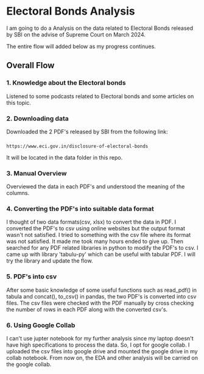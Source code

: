 
# Electoral Bonds Analysis

I am going to do a Analysis on the data related to Electoral Bonds released by SBI on the advise of Supreme Court on March 2024.

The entire flow will added below as my progress continues.


## Overall Flow

### 1. Knowledge about the Electoral bonds
Listened to some podcasts related to Electoral bonds and some articles on this topic.


### 2. Downloading data
Downloaded the 2 PDF's released by SBI from the following link:
###
    https://www.eci.gov.in/disclosure-of-electoral-bonds

It will be located in the data folder in this repo.


### 3. Manual Overview
Overviewed the data in each PDF's and understood the meaning of the columns.

### 4. Converting the PDF's into suitable data format
I thought of two data formats(csv, xlsx) to convert the data in PDF.
I converted the PDF's to csv using online websites but the output format wasn't not satisfied.
I tried to something with the csv file where its format was not satisfied. It made me took many hours ended to give up.
Then searched for any PDF related libraries in python to modify the PDF's to csv. I came up with library 'tabulu-py' which can be useful with tabular PDF.
I will try the library and update the flow.

### 5. PDF's into csv
After some basic knowledge of some useful functions such as read_pdf() in tabula and concat(), to_csv() in pandas, the two PDF's is converted into csv files.
The csv files were checked with the PDF manually by cross checking the number of rows in each PDF along with the converted csv's.

### 6. Using Google Collab
I can't use jupter notebook for my further analysis since my laptop doesn't have high specifications to process the data. So, I opt for google collab.
I uploaded the csv files into google drive and mounted the google drive in my collab notebook.
From now on, the EDA and other analysis will be carried on the google collab.
